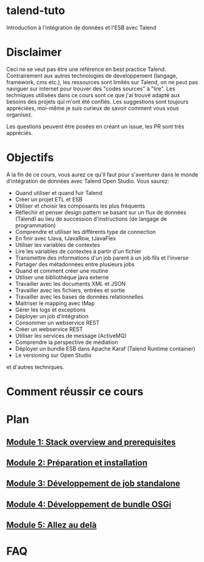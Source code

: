 # talend-tuto
Introduction à l'intégration de données et l'ESB avec Talend

# Disclaimer

Ceci ne se veut pas être une référence en best practice Talend. Contrairement aux autres technologies de developpement (langage, framework, cms etc.), les ressources sont limités sur Talend, on ne peut pas naviguer sur internet pour trouver des "codes sources" à "lire". Les techniques utilisées dans ce cours sont ce que j'ai trouvé adapté aux besoins des projets qui m'ont été confiés. Les suggestions sont toujours appréciées, moi-même je suis curieux de savoir comment vous vous organisez.

Les questions peuvent être posées en créant un issue, les PR sont très appréciés.

# Objectifs

A la fin de ce cours, vous aurez ce qu'il faut pour s'aventurer dans le monde d'intégration de données avec Talend Open Studio. Vous saurez:

+ Quand utiliser et quand fuir Talend
+ Créer un projet ETL et ESB
+ Utiliser et choisir les composants les plus fréquents
+ Réflechir et penser design pattern se basant sur un flux de données (Talend) 
au lieu de succession d'instructions (de langage de programmation)
+ Comprendre et utiliser les différents type de connection
+ En finir avec tJava, tJavaRow, tJavaFlex
+ Utiliser les variables de contextes
+ Lire les variables de contextes à partir d'un fichier
+ Transmettre des informations d'un job parent à un job fils et l'inverse
+ Partager des métadonnées entre plusieurs jobs
+ Quand et comment créer une routine
+ Utiliser une bibliothèque java externe
+ Travailler avec les documents XML et JSON
+ Travailler avec les fichiers, entrées et sortie
+ Travailler avec les bases de données relationnelles
+ Maitriser le mapping avec tMap
+ Gérer les logs et exceptions
+ Déployer un job d'intégration
+ Consommer un webservice REST
+ Créer un webservice REST
+ Utiliser les services de message (ActiveMQ)
+ Comprendre la perspective de médiation
+ Déployer un bundle ESB dans Apache Karaf (Talend Runtime container)
+ Le versioning sur Open Studio

et d'autres techniques.

# Comment réussir ce cours


# Plan

## [Module 1: Stack overview and prerequisites](Stack&#32;overview&#32;and&#32;prerequisites)
## [Module 2: Préparation et installation](Préparation&#32;et&#32;installation])
## [Module 3: Développement de job standalone](Développement&#32;de&#32;job&#32;standalone)
## [Module 4: Développement de bundle OSGi](Développement&#32;de&#32;bundle&#32;OSGi)
## [Module 5: Allez au delà](Allez&#32;au&#32;delà)

# FAQ
